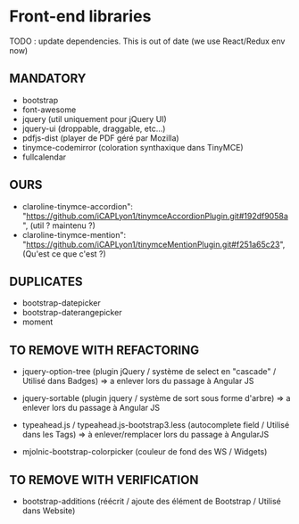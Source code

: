 
# Front-end libraries

TODO : update dependencies. This is out of date (we use React/Redux env now)

## MANDATORY
- bootstrap
- font-awesome
- jquery (util uniquement pour jQuery UI)
- jquery-ui (droppable, draggable, etc...)
- pdfjs-dist (player de PDF géré par Mozilla)
- tinymce-codemirror (coloration synthaxique dans TinyMCE)
- fullcalendar


## OURS
- claroline-tinymce-accordion": "https://github.com/iCAPLyon1/tinymceAccordionPlugin.git#192df9058a", (util ? maintenu ?)
- claroline-tinymce-mention": "https://github.com/iCAPLyon1/tinymceMentionPlugin.git#f251a65c23", (Qu'est ce que c'est ?)


## DUPLICATES
- bootstrap-datepicker
- bootstrap-daterangepicker
- moment


## TO REMOVE WITH REFACTORING
- jquery-option-tree (plugin jQuery / système de select en "cascade" / Utilisé dans Badges)
=> a enlever lors du passage à Angular JS

- jquery-sortable (plugin jquery / système de sort sous forme d'arbre)
=> a enlever lors du passage à Angular JS

- typeahead.js / typeahead.js-bootstrap3.less (autocomplete field / Utilisé dans les Tags)
=> à enlever/remplacer lors du passage à AngularJS

- mjolnic-bootstrap-colorpicker (couleur de fond des WS / Widgets)

## TO REMOVE WITH VERIFICATION
- bootstrap-additions (réécrit / ajoute des élément de Bootstrap / Utilisé dans Website)

